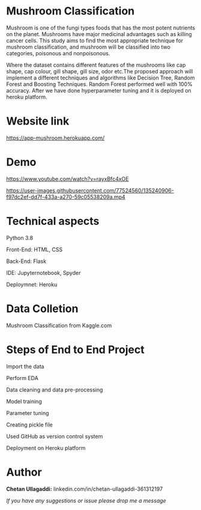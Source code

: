 # Mushroom Classification
Mushroom is one of the fungi types foods that has the most potent nutrients on the planet. 
Mushrooms have major medicinal advantages such as killing cancer cells. This study aims to find the most appropriate technique for mushroom classification, and mushroom will be classified into two categories, poisonous and nonpoisonous.

Where the dataset contains different features of the mushrooms like cap shape, cap colour, gill shape, gill size, odor etc.The proposed approach will implement a different techniques and algorithms like Decision Tree, Random Forest and Boosting Techniques. Random Forest performed well with 100% accuracy. After we have done hyperparameter tuning and it is deployed on heroku platform.

# Website link
https://app-mushroom.herokuapp.com/

# Demo
https://www.youtube.com/watch?v=rayxBfc4xOE



https://user-images.githubusercontent.com/77524560/135240906-f97dc2ef-dd7f-433a-a270-59c05538209a.mp4




# Technical aspects
Python 3.8

Front-End: HTML, CSS

Back-End: Flask

IDE: Jupyternotebook, Spyder

Deploymnet: Heroku

# Data Colletion
Mushroom Classification from Kaggle.com

# Steps of End to End Project
Import the data

Perform EDA

Data cleaning and data pre-processing

Model training

Parameter tuning

Creating pickle file

Used GitHub as version control system

Deployment on Heroku platform

# Author
**Chetan Ullagaddi:** linkedin.com/in/chetan-ullagaddi-361312197

*If you have any suggestions or issue please drop me a message*
